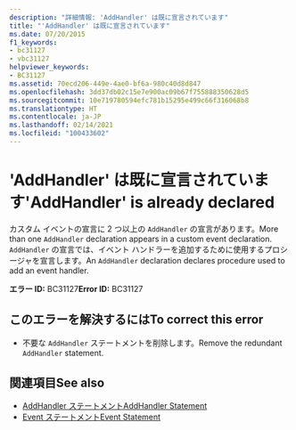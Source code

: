 ```yaml
---
description: "詳細情報: 'AddHandler' は既に宣言されています"
title: "'AddHandler' は既に宣言されています"
ms.date: 07/20/2015
f1_keywords:
- bc31127
- vbc31127
helpviewer_keywords:
- BC31127
ms.assetid: 70ecd206-449e-4ae0-bf6a-980c40d8d847
ms.openlocfilehash: 3dd37db02c15e7e900ac09b67f755888350628d5
ms.sourcegitcommit: 10e719780594efc781b15295e499c66f316068b8
ms.translationtype: HT
ms.contentlocale: ja-JP
ms.lasthandoff: 02/14/2021
ms.locfileid: "100433602"
---
```

# <a name="addhandler-is-already-declared"></a><span data-ttu-id="abc99-103">'AddHandler' は既に宣言されています</span><span class="sxs-lookup"><span data-stu-id="abc99-103">'AddHandler' is already declared</span></span>

<span data-ttu-id="abc99-104">カスタム イベントの宣言に 2 つ以上の `AddHandler` の宣言があります。</span><span class="sxs-lookup"><span data-stu-id="abc99-104">More than one `AddHandler` declaration appears in a custom event declaration.</span></span> <span data-ttu-id="abc99-105">`AddHandler` の宣言では、イベント ハンドラーを追加するために使用するプロシージャを宣言します。</span><span class="sxs-lookup"><span data-stu-id="abc99-105">An `AddHandler` declaration declares procedure used to add an event handler.</span></span>  
  
 <span data-ttu-id="abc99-106">**エラー ID:** BC31127</span><span class="sxs-lookup"><span data-stu-id="abc99-106">**Error ID:** BC31127</span></span>  
  
## <a name="to-correct-this-error"></a><span data-ttu-id="abc99-107">このエラーを解決するには</span><span class="sxs-lookup"><span data-stu-id="abc99-107">To correct this error</span></span>  
  
- <span data-ttu-id="abc99-108">不要な `AddHandler` ステートメントを削除します。</span><span class="sxs-lookup"><span data-stu-id="abc99-108">Remove the redundant `AddHandler` statement.</span></span>  
  
## <a name="see-also"></a><span data-ttu-id="abc99-109">関連項目</span><span class="sxs-lookup"><span data-stu-id="abc99-109">See also</span></span>

- [<span data-ttu-id="abc99-110">AddHandler ステートメント</span><span class="sxs-lookup"><span data-stu-id="abc99-110">AddHandler Statement</span></span>](../language-reference/statements/addhandler-statement.md)
- [<span data-ttu-id="abc99-111">Event ステートメント</span><span class="sxs-lookup"><span data-stu-id="abc99-111">Event Statement</span></span>](../language-reference/statements/event-statement.md)
